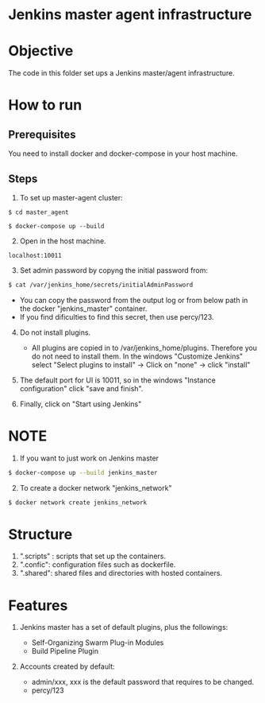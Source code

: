 # Jenkins master agent infrastructure

# Objective
The code in this folder set ups a Jenkins master/agent infrastructure.


# How to run

## Prerequisites

You need to install docker and docker-compose in your host machine.

## Steps

1. To set up master-agent cluster:

```
$ cd master_agent

$ docker-compose up --build 
```
2. Open in the host machine.

```
localhost:10011
```
3. Set admin password by copyng the initial password from:

```bash
$ cat /var/jenkins_home/secrets/initialAdminPassword
```
   * You can copy the password from the output log or from below path
in the docker "jenkins_master" container.
   * If you find dificulties to find this secret, then use percy/123.

4. Do not install plugins.

   * All plugins are copied in to /var/jenkins_home/plugins. Therefore
you do not need to install them.  In the windows "Customize Jenkins"
select "Select plugins to install" -> Click on "none" -> click "install"

5. The  default port for UI is 10011, so  in the  windows "Instance configuration" 
click "save and finish". 

6. Finally, click on "Start using Jenkins"


# NOTE
1. If you want to just work on Jenkins master

```bash
$ docker-compose up --build jenkins_master

```
2. To create a docker network "jenkins_network"

```bash
$ docker network create jenkins_network
```

# Structure

1. ".scripts" : scripts that set up the containers.
2. ".confic": configuration files such as dockerfile.
3. ".shared": shared files and directories with hosted containers.

# Features

1. Jenkins master has a set of default plugins, plus the followings:
   - Self-Organizing Swarm Plug-in Modules
   - Build Pipeline Plugin

2. Accounts created by default:
   - admin/xxx, xxx is the default password that requires to be changed.
   - percy/123 



